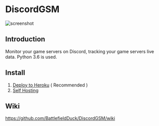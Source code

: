 # DiscordGSM
![screenshot](https://github.com/BattlefieldDuck/DiscordGSM/raw/master/images/thumbnail.png)

## Introduction
Monitor your game servers on Discord, tracking your game servers live data. Python 3.6 is used.

## Install
1. [Deploy to Heroku](https://github.com/BattlefieldDuck/DiscordGSM/wiki/Install-%E2%80%93-Deploy-to-Heroku) ( Recommended )
2. [Self Hosting](https://github.com/BattlefieldDuck/DiscordGSM/wiki/Install-%E2%80%93-Self-Hosting)

## Wiki
<https://github.com/BattlefieldDuck/DiscordGSM/wiki>
